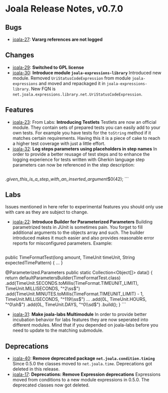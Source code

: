 # Joala Release Notes, v0.7.0

## Bugs

* [joala-27][]: **Vararg references are not logged**

## Changes

* [joala-29][]: **Switched to GPL license**
* [joala-30][]: **Introduce module `joala-expressions-library`**
    Introduced new module. Removed `UriStatusCodeExpression` from module `joala-expressions` and moved and repackaged
    it in `joala-expressions-library`. New FQN is `net.joala.expressions.library.net.UriStatusCodeExpression`.

## Features

* [joala-23][]: From Labs: **Introducing Testlets**
    Testlets are now an official module. They contain sets of prepared tests you can easily add to your own tests.
    For example you have tests for the `toString` method if it matches certain requirements. Having this it is a
    piece of cake to reach a higher test coverage with just a little effort.
* [joala-32][]: **Log steps parameters using placeholders in step names**
    In order to provide a better reusage of test steps and to enhance the logging experience for tests
    written with Gherkin language step parameters can now be referenced in the step description:
    ```java
_.given_this_is_a_step_with_an_inserted_argument_$0(42);
    ```

## Labs

Issues mentioned in here refer to experimental features you should only use with care as they are subject
to change.

* [joala-22][]: **Introduce Builder for Parameterized Parameters**
    Building parametrized tests in JUnit is sometimes pain. You forget to fill additional arguments to the
    objects array and such. The builder introduced makes it much easier and also provides reasonable error
    reports for misconfigured parameters. Example:
    ```java
public TimeFormatTest(long amount, TimeUnit timeUnit, String expectedTimePattern) {
  ...
}

@Parameterized.Parameters
public static Collection<Object[]> data() {
  return defaultParametersBuilder(TimeFormatTest.class)
          .add(TimeUnit.SECONDS.toMillis(TimeFormat.TIMEUNIT_LIMIT), TimeUnit.MILLISECONDS, "^2\\ss$")
          .add(TimeUnit.MINUTES.toMillis(TimeFormat.TIMEUNIT_LIMIT) - 1, TimeUnit.MILLISECONDS, "^119\\ss$")
          ...
          .add(0L, TimeUnit.HOURS, "^0\\sh$")
          .add(0L, TimeUnit.DAYS, "^0\\sd$")
          .build();
  }
    ```
* [joala-31][]: **Make joala-labs Multimodule**
    In order to provide better incubation behavior for labs features they are now seperated into different
    modules. Mind that if you depended on joala-labs before you need to update to the matching submodule.

## Deprecations

* [joala-40][]: **Remove deprecated package `net.joala.condition.timing`**
    Since 0.5.0 the classes moved to `net.joala.time`. Deprecations got deleted in this release.
* [joala-17][]: **Deprecations: Remove Expression deprecations**
    Expressions moved from conditions to a new module expressions in 0.5.0. The deprecated classes now got deleted.

[joala-30]: <https://github.com/CoreMedia/joala/issues/30> "#30: Introduce module joala-expressions-library"
[joala-40]: <https://github.com/CoreMedia/joala/issues/40> "#40: Deprecations: Remove net.joala.condition.timing"
[joala-17]: <https://github.com/CoreMedia/joala/issues/17> "#17: Deprecations: Remove Expression deprecations"
[joala-29]: <https://github.com/CoreMedia/joala/issues/29> "#29: Move to GPL for Licensing"
[joala-27]: <https://github.com/CoreMedia/joala/issues/27> "#27: Vararg references are not logged"
[joala-23]: <https://github.com/CoreMedia/joala/issues/23> "#23: Matured joala-labs part: Move testlets to official module"
[joala-22]: <https://github.com/CoreMedia/joala/issues/22> "#22: Introduce Builder for Parameterized Parameters"
[joala-31]: <https://github.com/CoreMedia/joala/issues/31> "#31: Make joala-labs Multimodule"
[joala-32]: <https://github.com/CoreMedia/joala/issues/32> "#32: Log steps parameters using placeholders in step names"

